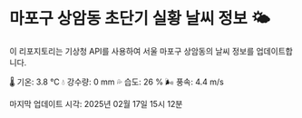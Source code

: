 
# 마포구 상암동 초단기 실황 날씨 정보 🌤️

이 리포지토리는 기상청 API를 사용하여 서울 마포구 상암동의 날씨 정보를 업데이트합니다. 

🌡️ 기온: 3.8 ℃
💧 강수량: 0 mm
💦 습도: 26 %
🌬️ 풍속: 4.4 m/s

마지막 업데이트 시각: 2025년 02월 17일 15시 12분    
